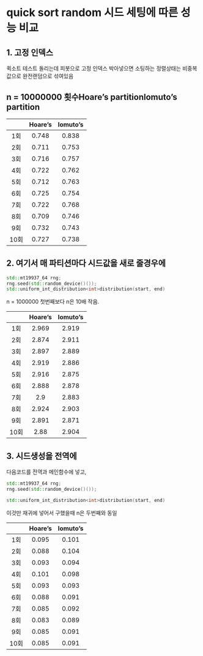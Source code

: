# quick sort random 시드 세팅에 따른 성능 비교


## 1. 고정 인덱스

퀵소트 테스트 돌리는데 피봇으로 고정 인덱스 박아넣으면
소팅하는 정렬상태는 비중복 값으로 완전랜덤으로 섞여있음

n = 10000000
횟수Hoare’s partitionlomuto’s partition
-------------------------

|    |  Hoare’s   | lomuto’s   |
|:----:|:----:|:----:|
|1회 | 0.748 |0.838 |
| 2회 |0.711|0.753|
|3회 |0.716 |0.757 |
|4회  |0.722|0.762 |
| 5회 |0.712|0.763 |
|6회|0.725 |0.754|
|7회|0.722|0.768|
|8회|0.709|0.746|
|9회| 0.732|0.743|
|10회|0.727|0.738|



## 2. 여기서 매 파티션마다 시드값을 새로 줄경우에

```c++
std::mt19937_64 rng;
rng.seed(std::random_device()());
std::uniform_int_distribution<int>distribution(start, end)
```
n = 1000000 첫번째보다 n은 10배 작음.

|    |  Hoare’s   | lomuto’s   |
|:----:|:----:|:----:|
|1회| 2.969| 2.919|
| 2회|2.874|2.911|
| 3회|2.897|2.889|
|4회|2.919|2.886|
|5회|2.916|2.875|
|6회|2.888|2.878|
|7회|2.9|2.883|
|8회|2.924|2.903|
|9회|2.891|2.871|
|10회|2.88|2.904|


## 3. 시드생성을 전역에

다음코드를 전역과 메인함수에 넣고,
```c++
std::mt19937_64 rng;
rng.seed(std::random_device()());
```

```c++
std::uniform_int_distribution<int>distribution(start, end)
```
이것만 재귀에 넣어서 구했을때
n은 두번째와 동일


|    |  Hoare’s   | lomuto’s   |
|:----:|:----:|:----:|
|1회|0.095|0.101|
|2회|0.088|0.104|
|3회|0.093|0.094|
|4회|0.101|0.098|
|5회|0.093|0.093|
|6회|0.088|0.091|
|7회|0.085|0.092|
|8회|0.083|0.089|
|9회|0.085|0.091|
|10회|0.085|0.091|

